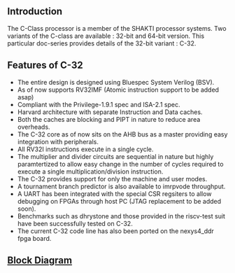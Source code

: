 ## Introduction

The C-Class processor is a member of the SHAKTI processor systems. Two variants of the C-class are available : 32-bit and 64-bit version.
This particular doc-series provides details of the 32-bit variant : C-32. 

## Features of C-32 

* The entire design is designed using Bluespec System Verilog (BSV).
* As of now supports RV32IMF (Atomic instruction support to be added asap)
* Compliant with the Privilege-1.9.1 spec and ISA-2.1 spec.
* Harvard architecture with separate Instruction and Data caches.
* Both the caches are blocking and PIPT in nature to reduce area overheads.
* The C-32 core as of now sits on the AHB bus as a master providing easy integration with peripherals.
* All RV32I instructions execute in a single cycle.
* The multiplier and divider circuits are sequential in nature but highly paramtertized to allow easy change in the number of cycles required to execute a single multiplication/division instruction.
* The C-32 provides support for only the machine and user modes. 
* A tournament branch predictor is also available to imrpvode throughput.
* A UART has been integrated with the special CSR regsiters to allow debugging on FPGAs through host PC (JTAG replacement to be added soon).
* Benchmarks such as dhrystone and those provided in the riscv-test suit have been successfully tested on C-32.
* The current C-32 code line has also been ported on the nexys4_ddr fpga board.

## [Block Diagram](block_diagram.md)
